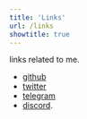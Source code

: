 ```yaml
---
title: 'Links'
url: /links
showtitle: true
---
```


links related to me.

*  [github](https://github.com/shubhxms) 
*  [twitter](https://twitter.com/shubhxms) 
*  [telegram](https://telegram.me/shubhxms) 
*  [discord](https://discord.com/users/shubhxms#2442).
